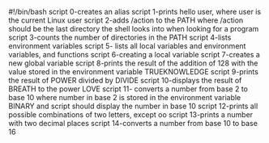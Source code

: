 #!/bin/bash
script 0-creates an alias
script 1-prints hello user, where user is the current Linux user
script 2-adds /action to the PATH where /action should be the last directory the shell looks into when looking for a program
script 3-counts the number of directories in the PATH
script 4-lists environment variables
script 5- lists all local variables and environment variables, and functions
script 6-creating a local variable
script 7-creates a new global variable
script 8-prints the result of the addition of 128 with the value stored in the environment variable TRUEKNOWLEDGE
script 9-prints the result of POWER divided by DIVIDE
script 10-displays the result of BREATH to the power LOVE
script 11- converts a number from base 2 to base 10 where number in base 2 is stored in the environment variable BINARY and script should display the number in base 10
script 12-prints all possible combinations of two letters, except oo
script 13-prints a number with two decimal places
script 14-converts a number from base 10 to base 16

